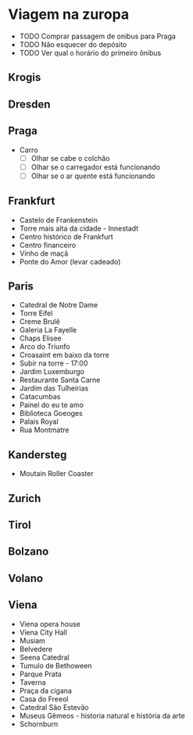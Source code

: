 # Viagem na zuropa

- TODO Comprar passagem de onibus para Praga
- TODO Não esquecer do depósito
- TODO Ver qual o horário do primeiro ônibus

## Krogis

## Dresden

## Praga

- Carro
  - [ ] Olhar se cabe o colchão
  - [ ] Olhar se o carregador está funcionando
  - [ ] Olhar se o ar quente está funcionando

## Frankfurt

- Castelo de Frankenstein
- Torre mais alta da cidade - Innestadt
- Centro histórico de Frankfurt
- Centro financeiro
- Vinho de maçã
- Ponte do Amor (levar cadeado)

## Paris

- Catedral de Notre Dame
- Torre Eifel
- Creme Brulê
- Galeria La Fayelle
- Chaps Elisee
- Arco do Triunfo
- Croasaint em baixo da torre
- Subir na torre - 17:00
- Jardim Luxemburgo
- Restaurante Santa Carne
- Jardim das Tulheirias
- Catacumbas
- Painel do eu te amo
- Biblioteca Goeoges
- Palais Royal
- Rua Montmatre

## Kandersteg

- Moutain Roller Coaster

## Zurich

## Tirol

## Bolzano

## Volano

## Viena

- Viena opera house
- Viena City Hall
- Musiam
- Belvedere
- Seena Catedral
- Tumulo de Bethoween
- Parque Prata
- Taverna
- Praça da cigana
- Casa do Freeol
- Catedral São Estevão
- Museus Gêmeos - historia natural e história da arte
- Schornburn
